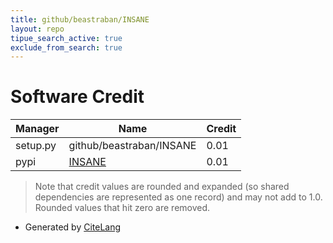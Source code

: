 ```yaml
---
title: github/beastraban/INSANE
layout: repo
tipue_search_active: true
exclude_from_search: true
---
```

# Software Credit

|Manager|Name|Credit|
|-------|----|------|
|setup.py|github/beastraban/INSANE|0.01|
|pypi|[INSANE](https://github.com/Tsjerk/Insane)|0.01|


> Note that credit values are rounded and expanded (so shared dependencies are represented as one record) and may not add to 1.0. Rounded values that hit zero are removed.


- Generated by [CiteLang](https://github.com/vsoch/citelang)
